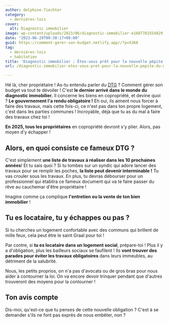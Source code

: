 ```yaml
---
author: delphine.fiechter
category:
  - dernières-lois
cover:
  alt: Diagnostic immobilier
image: wp-content/uploads/2023/06/diagnostic-immobilier-e1687781554829.png
date: "2023-06-29T09:30:17+00:00"
guid: https://comment-gerer-son-budget.netlify.app//?p=5368
tag:
  - dernières-lois
  - habitation
title: 'Diagnostic immobilier : Êtes-vous prêt pour la nouvelle pépite du gouvernement ?'
url: /diagnostic-immobilier-etes-vous-pret-pour-la-nouvelle-pepite-du-gouvernement/

---
```

Hé là, cher propriétaire ! As-tu entendu parler du [DTG](https://www.service-public.fr/particuliers/vosdroits/F32059 "DTG") ? Comment gérer son budget va tout te dévoiler ! C'est **le dernier arrivé dans le monde du diagnostic immobilier.** Il concerne les biens en copropriété, et devine quoi ? **Le gouvernement l'a rendu obligatoire !** Eh oui, ils aiment nous forcer à faire des travaux, mais cette fois-ci, ce n'est pas dans ton propre logement, c'est dans les parties communes ! Incroyable, déjà que tu as du mal à faire des travaux chez toi !

**En 2025, tous les propriétaires** en copropriété devront s'y plier. Alors, pas moyen d'y échapper !

## Alors, en quoi consiste ce fameux DTG ?

C'est simplement **une liste de travaux à réaliser dans les 10 prochaines années**! Et tu sais quoi ? Si tu tombes sur un syndic qui adore lancer des travaux pour se remplir les poches, **la liste peut devenir interminable !** Tu vas crouler sous les travaux. En plus, tu devras débourser pour un professionnel qui établira ce fameux document qui va te faire passer du rêve au cauchemar d'être propriétaire !

Imagine comme ça complique **l'entretien ou la vente de ton bien immobilier** !

## Tu es locataire, tu y échappes ou pas ?

Si tu cherches un logement confortable avec des communs qui brillent de mille feux, cela peut être le saint Graal pour toi !

Par contre, si **tu es locataire dans un logement social**, prépare-toi ! Plus il y a d'obligation, plus les bailleurs sociaux se faufilent ! Ils **vont trouver des parades pour éviter les travaux obligatoires** dans leurs immeubles, au détriment de la salubrité.

Nous, les petits proprios, on n'a pas d'avocats ou de gros bras pour nous aider à contourner la loi. On va encore devoir trinquer pendant que d'autres trouveront des moyens pour la contourner !

## Ton avis compte

Dis-moi, qu'est-ce que tu penses de cette nouvelle obligation ? C'est à se demander s'ils ne font pas exprès de nous embêter, non ?

